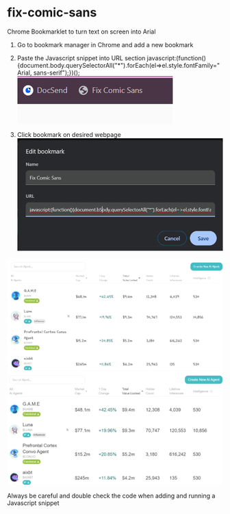 # fix-comic-sans

Chrome Bookmarklet to turn text on screen into Arial

1. Go to bookmark manager in Chrome and add a new bookmark

2. Paste the Javascript snippet into URL section
javascript:(function(){document.body.querySelectorAll("*").forEach(el=>el.style.fontFamily="Arial, sans-serif");})();
![Alt text](screenshot4.png)

3. Click bookmark on desired webpage
![Alt text](screenshot3.png)

![Alt text](screenshot1.png)
![Alt text](screenshot2.png)

Always be careful and double check the code when adding and running a Javascript snippet